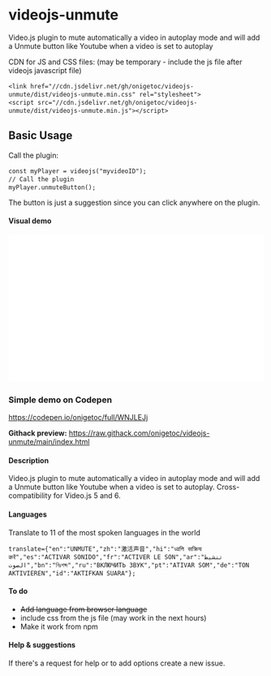 # videojs-unmute
Video.js plugin to mute automatically a video in autoplay mode and will add a Unmute button like Youtube when a video is set to autoplay


CDN for JS and CSS files: (may be temporary - include the js file after videojs javascript file)

    <link href="//cdn.jsdelivr.net/gh/onigetoc/videojs-unmute/dist/videojs-unmute.min.css" rel="stylesheet">
    <script src="//cdn.jsdelivr.net/gh/onigetoc/videojs-unmute/dist/videojs-unmute.min.js"></script>


## Basic Usage  

Call the plugin: 

    const myPlayer = videojs("myvideoID");
    // Call the plugin
    myPlayer.unmuteButton();  
    


The button is just a suggestion since you can click anywhere on the plugin.

#### Visual demo
![View demo](https://raw.githubusercontent.com/onigetoc/videojs-unmute/main/unmuteButon.gif)

### Simple demo on Codepen  
https://codepen.io/onigetoc/full/WNJLEJj

**Githack preview:** 
https://raw.githack.com/onigetoc/videojs-unmute/main/index.html

#### Description 
Video.js plugin to mute automatically a video in autoplay mode and will add a Unmute button like Youtube when a video is set to autoplay.
Cross-compatibility for Video.js 5 and 6.

#### Languages 
Translate to 11 of the most spoken languages in the world

    translate={"en":"UNMUTE","zh":"激活声音","hi":"ध्वनि सक्रिय करें","es":"ACTIVAR SONIDO","fr":"ACTIVER LE SON","ar":"تنشيط الصوت","bn":"নিঃশব্দ","ru":"ВКЛЮЧИТЬ ЗВУК","pt":"ATIVAR SOM","de":"TON AKTIVIEREN","id":"AKTIFKAN SUARA"};  

#### To do
* ~~Add language from browser language~~
* include css from the js file (may work in the next hours)
* Make it work from npm

#### Help & suggestions 
If there's a request for help or to add options create a new issue.
